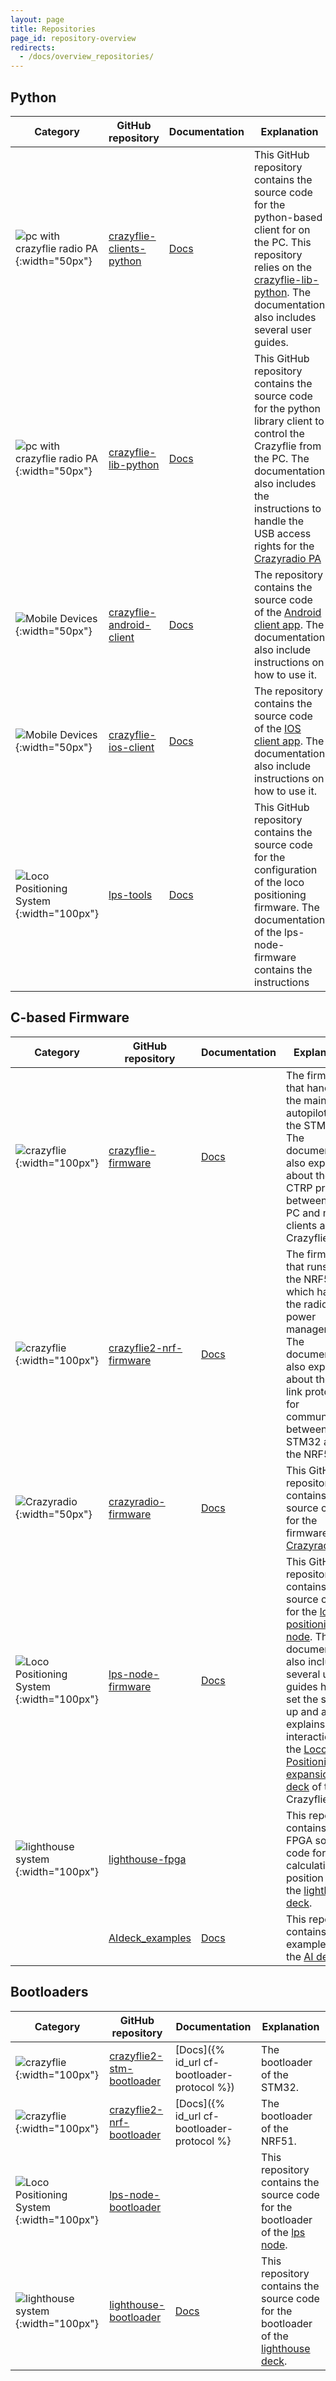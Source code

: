 ```yaml
---
layout: page
title: Repositories
page_id: repository-overview
redirects:
  - /docs/overview_repositories/
---
```


## Python

 |Category| GitHub repository | Documentation | Explanation |
|---| -----------------  |--------------| ----------------|
|![pc with crazyflie radio PA](/images/documentation/overview/pc.png){:width="50px"}| [crazyflie-clients-python](https://github.com/bitcraze/crazyflie-clients-python) | [Docs](/documentation/repository/crazyflie-clients-python/master/) | This GitHub repository contains the source code for the python-based client for on the PC. This repository relies on the [crazyflie-lib-python](https://github.com/bitcraze/crazyflie-lib-python). The documentation also includes several user guides. |
|![pc with crazyflie radio PA](/images/documentation/overview/pc.png){:width="50px"}|  [crazyflie-lib-python](https://github.com/bitcraze/crazyflie-lib-python) | [Docs](/documentation/repository/crazyflie-lib-python/master/) | This GitHub repository contains the source code for the python library client to control the Crazyflie from the PC. The documentation also includes the instructions to handle the USB access rights for the [Crazyradio PA](https://store.bitcraze.io/collections/accessories/products/crazyradio-pa)|
|![Mobile Devices](/images/documentation/overview/phone.png){:width="50px"}| [crazyflie-android-client](https://github.com/bitcraze/crazyflie-android-client) | [Docs](/documentation/repository/crazyflie-android-client/master/)| The repository contains the source code of the [Android client app](https://play.google.com/store/apps/details?id=se.bitcraze.crazyfliecontrol2). The documentation also include instructions on how to use it.|
|![Mobile Devices](/images/documentation/overview/phone.png){:width="50px"}| [crazyflie-ios-client](https://github.com/bitcraze/crazyflie2-ios-client) | [Docs](/documentation/repository/crazyflie2-ios-client/master/)| The repository contains the source code of the [IOS client app](https://apps.apple.com/us/app/crazyflie-2-0/id946151480). The documentation also include instructions on how to use it.|
|![Loco Positioning System](/images/documentation/overview/lpssystem.png){:width="100px"}|[lps-tools](https://github.com/bitcraze/lps-tools ) | [Docs](/documentation/repository/lps-node-firmware/master/) | This GitHub repository contains the source code for the configuration of the loco positioning firmware. The documentation of the lps-node-firmware contains the instructions|


## C-based Firmware

|Category| GitHub repository | Documentation | Explanation |
|----| -----------------  |--------------| ----------------|
|![crazyflie](/images/documentation/overview/crazyflie.png){:width="100px"}| [crazyflie-firmware](https://github.com/bitcraze/crazyflie-firmware) | [Docs](/documentation/repository/crazyflie-firmware/master/) | The firmware that handles the main autopilot on the STM32F4. The documentation also explains about the CTRP protocol between the PC and mobile clients and the Crazyflie. |
|![crazyflie](/images/documentation/overview/crazyflie.png){:width="100px"}| [crazyflie2-nrf-firmware](https://github.com/bitcraze/crazyflie2-nrf-firmware)| [Docs](/documentation/repository/crazyflie2-nrf-firmware/master/) |  The firmware that runs on the NRF51, which handles the radio and power management. The documentation also explains about the ST link protocol for communication between the STM32 and the NRF51. |
|![Crazyradio](/images/documentation/overview/crazyradiopa.png){:width="50px"}|  [crazyradio-firmware](https://github.com/bitcraze/crazyradio-firmware) | [Docs](/documentation/repository/crazyradio-firmware/master/) | This GitHub repository contains the source code for the firmware of the [Crazyradio PA](https://store.bitcraze.io/collections/accessories/products/crazyradio-pa).|
![Loco Positioning System](/images/documentation/overview/lpssystem.png){:width="100px"}| [lps-node-firmware](https://github.com/bitcraze/lps-node-firmware) | [Docs](/documentation/repository/lps-node-firmware/master/) | This GitHub repository contains the source code for the [loco positioning node](https://store.bitcraze.io/collections/positioning/products/loco-positioning-node). The documentation also includes several user guides how to set the system up and also explains the interaction with the [Loco Positioning expansion deck](https://store.bitcraze.io/collections/positioning/products/loco-positioning-deck) of the Crazyflie. |
|![lighthouse system](/images/documentation/overview/lighthouse.png){:width="100px"}|[lighthouse-fpga](https://github.com/bitcraze/lighthouse-fpga ) |  | This repository contains the FPGA source code for calculating position with the [lighthouse deck](https://store.bitcraze.io/collections/positioning/products/lighthouse-positioning-deck). |
||[AIdeck_examples](https://github.com/bitcraze/AIdeck_examples ) | [Docs](/documentation/repository/AIdeck_examples/master/) | This repository contains examples for the [AI deck](https://store.bitcraze.io/collections/decks/products/ai-deck-1-1). |

## Bootloaders

 |Category| GitHub repository | Documentation | Explanation |
|---| -----------------  |--------------| ----------------|
|![crazyflie](/images/documentation/overview/crazyflie.png){:width="100px"}| [crazyflie2-stm-bootloader](https://github.com/bitcraze/crazyflie2-stm-bootloader)| [Docs]({% id_url cf-bootloader-protocol %})|  The bootloader of the STM32. |
|![crazyflie](/images/documentation/overview/crazyflie.png){:width="100px"}| [crazyflie2-nrf-bootloader](https://github.com/bitcraze/crazyflie2-nrf-bootloader)| [Docs]({% id_url cf-bootloader-protocol %} |  The bootloader of the NRF51. |
|![Loco Positioning System](/images/documentation/overview/lpssystem.png){:width="100px"}| [lps-node-bootloader](https://github.com/bitcraze/lps-node-bootloader) |  | This repository contains the source code for the bootloader of the [lps node](https://store.bitcraze.io/collections/positioning/products/loco-positioning-node). |
|![lighthouse system](/images/documentation/overview/lighthouse.png){:width="100px"}| [lighthouse-bootloader](https://github.com/bitcraze/lighthouse-bootloader ) | [Docs](/documentation/repository/lighthouse-bootloader/master/) | This repository contains the source code for the bootloader of the [lighthouse deck](https://store.bitcraze.io/collections/positioning/products/lighthouse-positioning-deck). |
